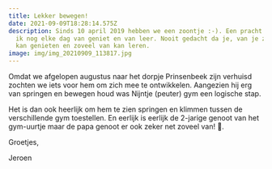 ```yaml
---
title: Lekker bewegen!
date: 2021-09-09T18:28:14.575Z
description: Sinds 10 april 2019 hebben we een zoontje :-). Een pracht vent waar
  ik nog elke dag van geniet en van leer. Nooit gedacht da je, van je zoontje zo
  kan genieten en zoveel van kan leren.
image: img/img_20210909_113817.jpg
---
```

Omdat we afgelopen augustus naar het dorpje Prinsenbeek zijn verhuisd zochten we iets voor hem om zich mee te ontwikkelen. Aangezien hij erg van springen en bewegen houd was Nijntje (peuter) gym een logische stap.

Het is dan ook heerlijk om hem te zien springen en klimmen tussen de verschillende gym toestellen. En eerlijk is eerlijk de 2-jarige genoot van het gym-uurtje maar de papa genoot er ook zeker net zoveel van! 🙂.

Groetjes,

Jeroen